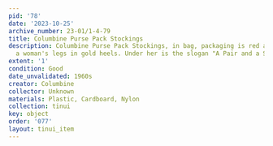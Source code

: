 ```yaml
---
pid: '78'
date: '2023-10-25'
archive_number: 23-01/1-4-79
title: Columbine Purse Pack Stockings
description: Columbine Purse Pack Stockings, in bag, packaging is red and white with
  a woman's legs in gold heels. Under her is the slogan "A Pair and a Spare"
extent: '1'
condition: Good
date_unvalidated: 1960s
creator: Columbine
collector: Unknown
materials: Plastic, Cardboard, Nylon
collection: tinui
key: object
order: '077'
layout: tinui_item
---
```

